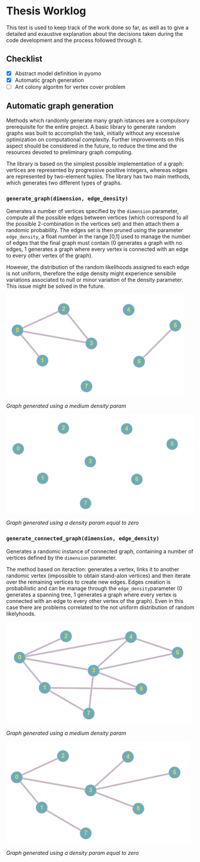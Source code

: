 # Thesis Worklog

This text is used to keep track of the work done so far, as well as to give a detailed and exaustive explanation about the decisions taken during the code development and the process followed through it. 

## Checklist
- [x] Abstract model definition in pyomo
- [x] Automatic graph generation
- [ ] Ant colony algoritm for vertex cover problem

## Automatic graph generation
Methods which randomly generate many graph istances are a compulsory prerequisite for the entire project. A basic library to generate random graphs was built to accomplish the task, initially without any excessive optimization on computational complexity. Further improvements on this aspect should be considered in the future, to reduce the time and the resources devoted to preliminary graph computing. 

The library is based on the simplest possible implementation of a graph: vertices are represented by progressive positive integers, whereas edges are represented by two-element tuples. The library has two main methods, which generates two different types of graphs.

### `generate_graph(dimension, edge_density)` 
Generates a number of vertices specified by the `dimension` parameter, compute all the possible edges between vertices (which correspond to all the possible 2-combination in the vertices set) and then attach them a randomic probability. The edges set is then pruned using the parameter `edge_density`, a float number in the range \[0,1] used to manage the number of edges that the final graph must contain (0 generates a graph with no edges, 1 generates a graph where every vertex is connected with an edge to every other vertex of the graph). 

However, the distribution of the random likelihoods assigned to each edge is not uniform, therefore the edge density might experience sensibile variations associated to null or minor variation of the density parameter. This issue might be solved in the future. 

![Graph generated using a medium density param](img/graph1.png "") 

*Graph generated using a medium density param*

![Graph generated using a density param equal to zero](img/graph2.png)


*Graph generated using a density param equal to zero*

### `generate_connected_graph(dimension, edge_density)` 
Generates a randomic instance of connected graph, containing a number of vertices defined by the `dimension` parameter.

The method based on iteraction: generates a vertex, links it to another randomic vertex (impossible to obtain stand-alon vertices) and then iterate over the remaining vertices to create new edges. Edges creation is probabilistic and can be manage through the `edge_density`parameter (0 generates a spanning tree, 1 generates a graph where every vertex is connected with an edge to every other vertex of the graph). Even in this case there are problems correlated to the not uniform distribution of random likelyhoods.

![Graph generated using a medium density param](img/graph4.png "")

*Graph generated using a medium density param*

![Graph generated using a density param equal to zero](img/graph3.png)

*Graph generated using a density param equal to zero*



